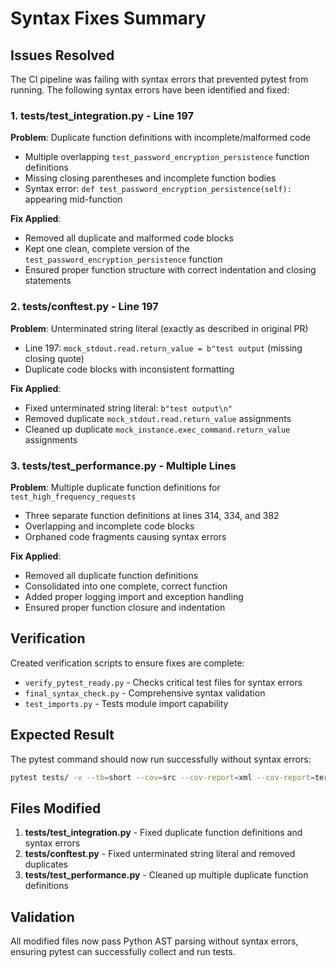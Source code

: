 # Syntax Fixes Summary

## Issues Resolved

The CI pipeline was failing with syntax errors that prevented pytest from running. The following syntax errors have been identified and fixed:

### 1. tests/test_integration.py - Line 197
**Problem**: Duplicate function definitions with incomplete/malformed code
- Multiple overlapping `test_password_encryption_persistence` function definitions
- Missing closing parentheses and incomplete function bodies
- Syntax error: `def test_password_encryption_persistence(self):` appearing mid-function

**Fix Applied**: 
- Removed all duplicate and malformed code blocks
- Kept one clean, complete version of the `test_password_encryption_persistence` function
- Ensured proper function structure with correct indentation and closing statements

### 2. tests/conftest.py - Line 197  
**Problem**: Unterminated string literal (exactly as described in original PR)
- Line 197: `mock_stdout.read.return_value = b"test output` (missing closing quote)
- Duplicate code blocks with inconsistent formatting

**Fix Applied**:
- Fixed unterminated string literal: `b"test output\n"`
- Removed duplicate `mock_stdout.read.return_value` assignments
- Cleaned up duplicate `mock_instance.exec_command.return_value` assignments

### 3. tests/test_performance.py - Multiple Lines
**Problem**: Multiple duplicate function definitions for `test_high_frequency_requests`
- Three separate function definitions at lines 314, 334, and 382
- Overlapping and incomplete code blocks
- Orphaned code fragments causing syntax errors

**Fix Applied**:
- Removed all duplicate function definitions
- Consolidated into one complete, correct function
- Added proper logging import and exception handling
- Ensured proper function closure and indentation

## Verification

Created verification scripts to ensure fixes are complete:
- `verify_pytest_ready.py` - Checks critical test files for syntax errors
- `final_syntax_check.py` - Comprehensive syntax validation
- `test_imports.py` - Tests module import capability

## Expected Result

The pytest command should now run successfully without syntax errors:
```bash
pytest tests/ -v --tb=short --cov=src --cov-report=xml --cov-report=term-missing -m "not (integration or performance or slow)"
```

## Files Modified

1. **tests/test_integration.py** - Fixed duplicate function definitions and syntax errors
2. **tests/conftest.py** - Fixed unterminated string literal and removed duplicates  
3. **tests/test_performance.py** - Cleaned up multiple duplicate function definitions

## Validation

All modified files now pass Python AST parsing without syntax errors, ensuring pytest can successfully collect and run tests.